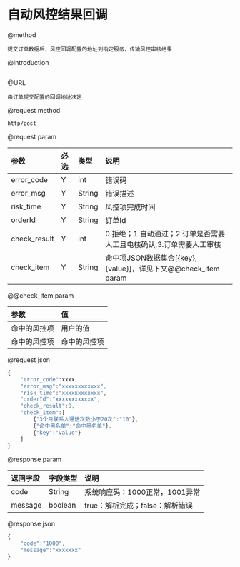 # 自动风控结果回调

@method

```
提交订单数据后，风控回调配置的地址到指定服务，传输风控审核结果
```

@introduction

```

```

@URL

```
由订单提交配置的回调地址决定
```

@request method

```
http/post
```

@request param

| 参数 | 必选 | 类型 | 说明 |
| :--- | :--- | :--- | :--- |
| error\_code | Y | int | 错误码 |
| error\_msg | Y | String | 错误描述 |
| risk\_time | Y | String | 风控项完成时间 |
| orderId | Y | String | 订单Id |
| check\_result | Y | int | 0.拒绝；1.自动通过；2.订单是否需要人工且电核确认;3.订单需要人工审核 |
| check\_item | Y | String | 命中项JSON数据集合\[{key},{value}\]，详见下文@@check\_item param |

@@check\_item param

| 参数 | 值 |
| :--- | :--- |
| 命中的风控项 | 用户的值 |
| 命中的风控项 | 命中的风控项 |

@request json

```js
{
    "error_code":xxxx,
    "error_msg":"xxxxxxxxxxxx",
    "risk_time":"xxxxxxxxxxxx",
    "orderId":"xxxxxxxxxxxx",      
    "check_result":0,
    "check_item":[
        {"3个月联系人通话次数小于20次":"10"},
        {"命中黑名单":"命中黑名单"},
        {"key":"value"}
    ]
}
```

@response param

| 返回字段 | 字段类型 | 说明 |
| :--- | :--- | :--- |
| code | String | 系统响应码：1000正常，1001异常 |
| message | boolean | true：解析完成；false：解析错误 |

@response json

```js
{
    "code":"1000",
    "message":"xxxxxxx"
}
```



